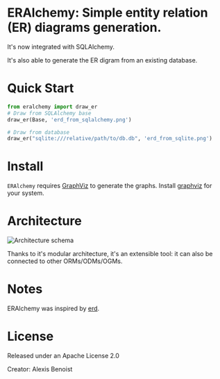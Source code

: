 # ERAlchemy: Simple entity relation (ER) diagrams generation.

It's now integrated with SQLAlchemy.

It's also able to generate the ER digram from an existing database.


# Quick Start 
```python
from eralchemy import draw_er
# Draw from SQLAlchemy base
draw_er(Base, 'erd_from_sqlalchemy.png')

# Draw from database
draw_er("sqlite:///relative/path/to/db.db", 'erd_from_sqlite.png')
``` 


# Install
`ERAlchemy` requires [GraphViz](http://www.graphviz.org/Download.php) to generate the graphs.
Install [graphviz](http://www.graphviz.org/Download.php) for your system.

# Architecture
![Architecture schema](https://raw.githubusercontent.com/Alexis-benoist/eralchemy/master/eralchemy_architecture.png?raw=true "Architecture schema")

Thanks to it's modular architecture, it's an extensible tool: it can also be connected to other ORMs/ODMs/OGMs.

# Notes
ERAlchemy was inspired by [erd](https://github.com/BurntSushi/erd).

# License
Released under an Apache License 2.0

Creator: Alexis Benoist